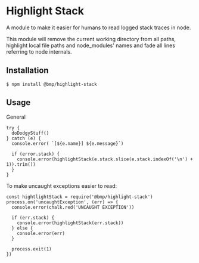 # Highlight Stack

A module to make it easier for humans to read logged stack traces in node.

This module will remove the current working directory from all paths, highlight
local file paths and node_modules' names and fade all lines referring to node
internals.

## Installation

```
$ npm install @bmp/highlight-stack
```

## Usage

General

```
try {
  doDodgyStuff()
} catch (e) {
  console.error( `[${e.name}] ${e.message}`)

  if (error.stack) {
    console.error(highlightStack(e.stack.slice(e.stack.indexOf('\n') + 1)).trim())
  }
}
```

To make uncaught exceptions easier to read:

```
const hightlightStack = require('@bmp/highlight-stack')
process.on('uncaughtException', (err) => {
  console.error(chalk.red('UNCAUGHT EXCEPTION'))

  if (err.stack) {
    console.error(highlightStack(err.stack))
  } else {
    console.error(err)
  }

  process.exit(1)
})
```
